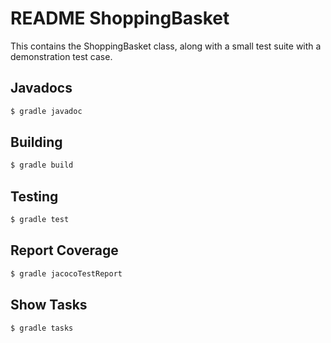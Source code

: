 # README ShoppingBasket

This contains the ShoppingBasket class, along with a small test suite with
a demonstration test case.

## Javadocs

```java
$ gradle javadoc
```

## Building

```java
$ gradle build
```

## Testing

```java
$ gradle test
```

## Report Coverage

```java
$ gradle jacocoTestReport
```

## Show Tasks

```
$ gradle tasks
```

